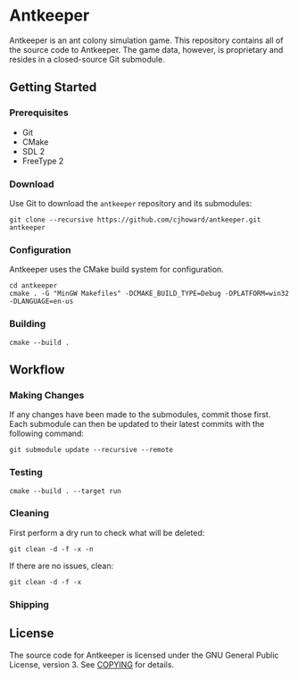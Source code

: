 # Antkeeper

Antkeeper is an ant colony simulation game. This repository contains all of the source code to Antkeeper. The game data, however, is proprietary and resides in a closed-source Git submodule.

## Getting Started

### Prerequisites

* Git
* CMake
* SDL 2
* FreeType 2

### Download

Use Git to download the `antkeeper` repository and its submodules:

	git clone --recursive https://github.com/cjhoward/antkeeper.git antkeeper

### Configuration

Antkeeper uses the CMake build system for configuration.

	cd antkeeper
	cmake . -G "MinGW Makefiles" -DCMAKE_BUILD_TYPE=Debug -DPLATFORM=win32 -DLANGUAGE=en-us

### Building

	cmake --build .

## Workflow

### Making Changes

If any changes have been made to the submodules, commit those first. Each submodule can then be updated to their latest commits with the following command:

	git submodule update --recursive --remote

### Testing

	cmake --build . --target run
	
### Cleaning

First perform a dry run to check what will be deleted:

	git clean -d -f -x -n
	
If there are no issues, clean:

	git clean -d -f -x

### Shipping



## License

The source code for Antkeeper is licensed under the GNU General Public License, version 3. See [COPYING](./COPYING) for details.
